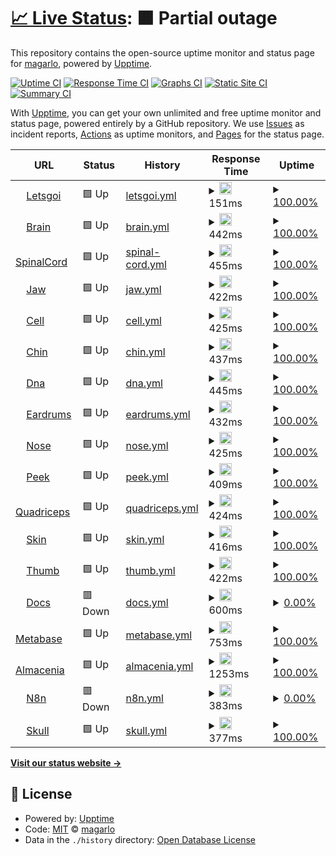# [📈 Live Status](https://magarlo.github.io/upptime): <!--live status--> **🟧 Partial outage**

This repository contains the open-source uptime monitor and status page for [magarlo](https://magarlo.github.io/upptime), powered by [Upptime](https://github.com/upptime/upptime).

[![Uptime CI](https://github.com/magarlo/upptime/workflows/Uptime%20CI/badge.svg)](https://github.com/magarlo/upptime/actions?query=workflow%3A%22Uptime+CI%22)
[![Response Time CI](https://github.com/magarlo/upptime/workflows/Response%20Time%20CI/badge.svg)](https://github.com/magarlo/upptime/actions?query=workflow%3A%22Response+Time+CI%22)
[![Graphs CI](https://github.com/magarlo/upptime/workflows/Graphs%20CI/badge.svg)](https://github.com/magarlo/upptime/actions?query=workflow%3A%22Graphs+CI%22)
[![Static Site CI](https://github.com/magarlo/upptime/workflows/Static%20Site%20CI/badge.svg)](https://github.com/magarlo/upptime/actions?query=workflow%3A%22Static+Site+CI%22)
[![Summary CI](https://github.com/magarlo/upptime/workflows/Summary%20CI/badge.svg)](https://github.com/magarlo/upptime/actions?query=workflow%3A%22Summary+CI%22)

With [Upptime](https://upptime.js.org), you can get your own unlimited and free uptime monitor and status page, powered entirely by a GitHub repository. We use [Issues](https://github.com/magarlo/upptime/issues) as incident reports, [Actions](https://github.com/magarlo/upptime/actions) as uptime monitors, and [Pages](https://magarlo.github.io/upptime) for the status page.

<!--start: status pages-->
<!-- This summary is generated by Upptime (https://github.com/upptime/upptime) -->
<!-- Do not edit this manually, your changes will be overwritten -->
<!-- prettier-ignore -->
| URL | Status | History | Response Time | Uptime |
| --- | ------ | ------- | ------------- | ------ |
| <img alt="" src="https://letsgoi.com/favicon.ico" height="13"> [Letsgoi](https://www.letsgoi.com) | 🟩 Up | [letsgoi.yml](https://github.com/magarlo/upptime-status/commits/HEAD/history/letsgoi.yml) | <details><summary><img alt="Response time graph" src="./graphs/letsgoi/response-time-week.png" height="20"> 151ms</summary><br><a href="https://magarlo.github.io/upptime/history/letsgoi"><img alt="Response time 194" src="https://img.shields.io/endpoint?url=https%3A%2F%2Fraw.githubusercontent.com%2Fmagarlo%2Fupptime-status%2FHEAD%2Fapi%2Fletsgoi%2Fresponse-time.json"></a><br><a href="https://magarlo.github.io/upptime/history/letsgoi"><img alt="24-hour response time 173" src="https://img.shields.io/endpoint?url=https%3A%2F%2Fraw.githubusercontent.com%2Fmagarlo%2Fupptime-status%2FHEAD%2Fapi%2Fletsgoi%2Fresponse-time-day.json"></a><br><a href="https://magarlo.github.io/upptime/history/letsgoi"><img alt="7-day response time 151" src="https://img.shields.io/endpoint?url=https%3A%2F%2Fraw.githubusercontent.com%2Fmagarlo%2Fupptime-status%2FHEAD%2Fapi%2Fletsgoi%2Fresponse-time-week.json"></a><br><a href="https://magarlo.github.io/upptime/history/letsgoi"><img alt="30-day response time 190" src="https://img.shields.io/endpoint?url=https%3A%2F%2Fraw.githubusercontent.com%2Fmagarlo%2Fupptime-status%2FHEAD%2Fapi%2Fletsgoi%2Fresponse-time-month.json"></a><br><a href="https://magarlo.github.io/upptime/history/letsgoi"><img alt="1-year response time 194" src="https://img.shields.io/endpoint?url=https%3A%2F%2Fraw.githubusercontent.com%2Fmagarlo%2Fupptime-status%2FHEAD%2Fapi%2Fletsgoi%2Fresponse-time-year.json"></a></details> | <details><summary><a href="https://magarlo.github.io/upptime/history/letsgoi">100.00%</a></summary><a href="https://magarlo.github.io/upptime/history/letsgoi"><img alt="All-time uptime 100.00%" src="https://img.shields.io/endpoint?url=https%3A%2F%2Fraw.githubusercontent.com%2Fmagarlo%2Fupptime-status%2FHEAD%2Fapi%2Fletsgoi%2Fuptime.json"></a><br><a href="https://magarlo.github.io/upptime/history/letsgoi"><img alt="24-hour uptime 100.00%" src="https://img.shields.io/endpoint?url=https%3A%2F%2Fraw.githubusercontent.com%2Fmagarlo%2Fupptime-status%2FHEAD%2Fapi%2Fletsgoi%2Fuptime-day.json"></a><br><a href="https://magarlo.github.io/upptime/history/letsgoi"><img alt="7-day uptime 100.00%" src="https://img.shields.io/endpoint?url=https%3A%2F%2Fraw.githubusercontent.com%2Fmagarlo%2Fupptime-status%2FHEAD%2Fapi%2Fletsgoi%2Fuptime-week.json"></a><br><a href="https://magarlo.github.io/upptime/history/letsgoi"><img alt="30-day uptime 100.00%" src="https://img.shields.io/endpoint?url=https%3A%2F%2Fraw.githubusercontent.com%2Fmagarlo%2Fupptime-status%2FHEAD%2Fapi%2Fletsgoi%2Fuptime-month.json"></a><br><a href="https://magarlo.github.io/upptime/history/letsgoi"><img alt="1-year uptime 100.00%" src="https://img.shields.io/endpoint?url=https%3A%2F%2Fraw.githubusercontent.com%2Fmagarlo%2Fupptime-status%2FHEAD%2Fapi%2Fletsgoi%2Fuptime-year.json"></a></details>
| <img alt="" src="https://favicons.githubusercontent.com/brain.letsgoi.com" height="13"> [Brain](https://brain.letsgoi.com) | 🟩 Up | [brain.yml](https://github.com/magarlo/upptime-status/commits/HEAD/history/brain.yml) | <details><summary><img alt="Response time graph" src="./graphs/brain/response-time-week.png" height="20"> 442ms</summary><br><a href="https://magarlo.github.io/upptime/history/brain"><img alt="Response time 372" src="https://img.shields.io/endpoint?url=https%3A%2F%2Fraw.githubusercontent.com%2Fmagarlo%2Fupptime-status%2FHEAD%2Fapi%2Fbrain%2Fresponse-time.json"></a><br><a href="https://magarlo.github.io/upptime/history/brain"><img alt="24-hour response time 919" src="https://img.shields.io/endpoint?url=https%3A%2F%2Fraw.githubusercontent.com%2Fmagarlo%2Fupptime-status%2FHEAD%2Fapi%2Fbrain%2Fresponse-time-day.json"></a><br><a href="https://magarlo.github.io/upptime/history/brain"><img alt="7-day response time 442" src="https://img.shields.io/endpoint?url=https%3A%2F%2Fraw.githubusercontent.com%2Fmagarlo%2Fupptime-status%2FHEAD%2Fapi%2Fbrain%2Fresponse-time-week.json"></a><br><a href="https://magarlo.github.io/upptime/history/brain"><img alt="30-day response time 426" src="https://img.shields.io/endpoint?url=https%3A%2F%2Fraw.githubusercontent.com%2Fmagarlo%2Fupptime-status%2FHEAD%2Fapi%2Fbrain%2Fresponse-time-month.json"></a><br><a href="https://magarlo.github.io/upptime/history/brain"><img alt="1-year response time 372" src="https://img.shields.io/endpoint?url=https%3A%2F%2Fraw.githubusercontent.com%2Fmagarlo%2Fupptime-status%2FHEAD%2Fapi%2Fbrain%2Fresponse-time-year.json"></a></details> | <details><summary><a href="https://magarlo.github.io/upptime/history/brain">100.00%</a></summary><a href="https://magarlo.github.io/upptime/history/brain"><img alt="All-time uptime 100.00%" src="https://img.shields.io/endpoint?url=https%3A%2F%2Fraw.githubusercontent.com%2Fmagarlo%2Fupptime-status%2FHEAD%2Fapi%2Fbrain%2Fuptime.json"></a><br><a href="https://magarlo.github.io/upptime/history/brain"><img alt="24-hour uptime 100.00%" src="https://img.shields.io/endpoint?url=https%3A%2F%2Fraw.githubusercontent.com%2Fmagarlo%2Fupptime-status%2FHEAD%2Fapi%2Fbrain%2Fuptime-day.json"></a><br><a href="https://magarlo.github.io/upptime/history/brain"><img alt="7-day uptime 100.00%" src="https://img.shields.io/endpoint?url=https%3A%2F%2Fraw.githubusercontent.com%2Fmagarlo%2Fupptime-status%2FHEAD%2Fapi%2Fbrain%2Fuptime-week.json"></a><br><a href="https://magarlo.github.io/upptime/history/brain"><img alt="30-day uptime 100.00%" src="https://img.shields.io/endpoint?url=https%3A%2F%2Fraw.githubusercontent.com%2Fmagarlo%2Fupptime-status%2FHEAD%2Fapi%2Fbrain%2Fuptime-month.json"></a><br><a href="https://magarlo.github.io/upptime/history/brain"><img alt="1-year uptime 100.00%" src="https://img.shields.io/endpoint?url=https%3A%2F%2Fraw.githubusercontent.com%2Fmagarlo%2Fupptime-status%2FHEAD%2Fapi%2Fbrain%2Fuptime-year.json"></a></details>
| <img alt="" src="https://favicons.githubusercontent.com/api-spinal-cord.letsgoi.com" height="13"> [SpinalCord](https://api-spinal-cord.letsgoi.com/droids) | 🟩 Up | [spinal-cord.yml](https://github.com/magarlo/upptime-status/commits/HEAD/history/spinal-cord.yml) | <details><summary><img alt="Response time graph" src="./graphs/spinal-cord/response-time-week.png" height="20"> 455ms</summary><br><a href="https://magarlo.github.io/upptime/history/spinal-cord"><img alt="Response time 447" src="https://img.shields.io/endpoint?url=https%3A%2F%2Fraw.githubusercontent.com%2Fmagarlo%2Fupptime-status%2FHEAD%2Fapi%2Fspinal-cord%2Fresponse-time.json"></a><br><a href="https://magarlo.github.io/upptime/history/spinal-cord"><img alt="24-hour response time 378" src="https://img.shields.io/endpoint?url=https%3A%2F%2Fraw.githubusercontent.com%2Fmagarlo%2Fupptime-status%2FHEAD%2Fapi%2Fspinal-cord%2Fresponse-time-day.json"></a><br><a href="https://magarlo.github.io/upptime/history/spinal-cord"><img alt="7-day response time 455" src="https://img.shields.io/endpoint?url=https%3A%2F%2Fraw.githubusercontent.com%2Fmagarlo%2Fupptime-status%2FHEAD%2Fapi%2Fspinal-cord%2Fresponse-time-week.json"></a><br><a href="https://magarlo.github.io/upptime/history/spinal-cord"><img alt="30-day response time 483" src="https://img.shields.io/endpoint?url=https%3A%2F%2Fraw.githubusercontent.com%2Fmagarlo%2Fupptime-status%2FHEAD%2Fapi%2Fspinal-cord%2Fresponse-time-month.json"></a><br><a href="https://magarlo.github.io/upptime/history/spinal-cord"><img alt="1-year response time 447" src="https://img.shields.io/endpoint?url=https%3A%2F%2Fraw.githubusercontent.com%2Fmagarlo%2Fupptime-status%2FHEAD%2Fapi%2Fspinal-cord%2Fresponse-time-year.json"></a></details> | <details><summary><a href="https://magarlo.github.io/upptime/history/spinal-cord">100.00%</a></summary><a href="https://magarlo.github.io/upptime/history/spinal-cord"><img alt="All-time uptime 100.00%" src="https://img.shields.io/endpoint?url=https%3A%2F%2Fraw.githubusercontent.com%2Fmagarlo%2Fupptime-status%2FHEAD%2Fapi%2Fspinal-cord%2Fuptime.json"></a><br><a href="https://magarlo.github.io/upptime/history/spinal-cord"><img alt="24-hour uptime 100.00%" src="https://img.shields.io/endpoint?url=https%3A%2F%2Fraw.githubusercontent.com%2Fmagarlo%2Fupptime-status%2FHEAD%2Fapi%2Fspinal-cord%2Fuptime-day.json"></a><br><a href="https://magarlo.github.io/upptime/history/spinal-cord"><img alt="7-day uptime 100.00%" src="https://img.shields.io/endpoint?url=https%3A%2F%2Fraw.githubusercontent.com%2Fmagarlo%2Fupptime-status%2FHEAD%2Fapi%2Fspinal-cord%2Fuptime-week.json"></a><br><a href="https://magarlo.github.io/upptime/history/spinal-cord"><img alt="30-day uptime 100.00%" src="https://img.shields.io/endpoint?url=https%3A%2F%2Fraw.githubusercontent.com%2Fmagarlo%2Fupptime-status%2FHEAD%2Fapi%2Fspinal-cord%2Fuptime-month.json"></a><br><a href="https://magarlo.github.io/upptime/history/spinal-cord"><img alt="1-year uptime 100.00%" src="https://img.shields.io/endpoint?url=https%3A%2F%2Fraw.githubusercontent.com%2Fmagarlo%2Fupptime-status%2FHEAD%2Fapi%2Fspinal-cord%2Fuptime-year.json"></a></details>
| <img alt="" src="https://favicons.githubusercontent.com/api-jaw.letsgoi.com" height="13"> [Jaw](https://api-jaw.letsgoi.com/droids) | 🟩 Up | [jaw.yml](https://github.com/magarlo/upptime-status/commits/HEAD/history/jaw.yml) | <details><summary><img alt="Response time graph" src="./graphs/jaw/response-time-week.png" height="20"> 422ms</summary><br><a href="https://magarlo.github.io/upptime/history/jaw"><img alt="Response time 449" src="https://img.shields.io/endpoint?url=https%3A%2F%2Fraw.githubusercontent.com%2Fmagarlo%2Fupptime-status%2FHEAD%2Fapi%2Fjaw%2Fresponse-time.json"></a><br><a href="https://magarlo.github.io/upptime/history/jaw"><img alt="24-hour response time 346" src="https://img.shields.io/endpoint?url=https%3A%2F%2Fraw.githubusercontent.com%2Fmagarlo%2Fupptime-status%2FHEAD%2Fapi%2Fjaw%2Fresponse-time-day.json"></a><br><a href="https://magarlo.github.io/upptime/history/jaw"><img alt="7-day response time 422" src="https://img.shields.io/endpoint?url=https%3A%2F%2Fraw.githubusercontent.com%2Fmagarlo%2Fupptime-status%2FHEAD%2Fapi%2Fjaw%2Fresponse-time-week.json"></a><br><a href="https://magarlo.github.io/upptime/history/jaw"><img alt="30-day response time 478" src="https://img.shields.io/endpoint?url=https%3A%2F%2Fraw.githubusercontent.com%2Fmagarlo%2Fupptime-status%2FHEAD%2Fapi%2Fjaw%2Fresponse-time-month.json"></a><br><a href="https://magarlo.github.io/upptime/history/jaw"><img alt="1-year response time 449" src="https://img.shields.io/endpoint?url=https%3A%2F%2Fraw.githubusercontent.com%2Fmagarlo%2Fupptime-status%2FHEAD%2Fapi%2Fjaw%2Fresponse-time-year.json"></a></details> | <details><summary><a href="https://magarlo.github.io/upptime/history/jaw">100.00%</a></summary><a href="https://magarlo.github.io/upptime/history/jaw"><img alt="All-time uptime 99.80%" src="https://img.shields.io/endpoint?url=https%3A%2F%2Fraw.githubusercontent.com%2Fmagarlo%2Fupptime-status%2FHEAD%2Fapi%2Fjaw%2Fuptime.json"></a><br><a href="https://magarlo.github.io/upptime/history/jaw"><img alt="24-hour uptime 100.00%" src="https://img.shields.io/endpoint?url=https%3A%2F%2Fraw.githubusercontent.com%2Fmagarlo%2Fupptime-status%2FHEAD%2Fapi%2Fjaw%2Fuptime-day.json"></a><br><a href="https://magarlo.github.io/upptime/history/jaw"><img alt="7-day uptime 100.00%" src="https://img.shields.io/endpoint?url=https%3A%2F%2Fraw.githubusercontent.com%2Fmagarlo%2Fupptime-status%2FHEAD%2Fapi%2Fjaw%2Fuptime-week.json"></a><br><a href="https://magarlo.github.io/upptime/history/jaw"><img alt="30-day uptime 100.00%" src="https://img.shields.io/endpoint?url=https%3A%2F%2Fraw.githubusercontent.com%2Fmagarlo%2Fupptime-status%2FHEAD%2Fapi%2Fjaw%2Fuptime-month.json"></a><br><a href="https://magarlo.github.io/upptime/history/jaw"><img alt="1-year uptime 99.80%" src="https://img.shields.io/endpoint?url=https%3A%2F%2Fraw.githubusercontent.com%2Fmagarlo%2Fupptime-status%2FHEAD%2Fapi%2Fjaw%2Fuptime-year.json"></a></details>
| <img alt="" src="https://favicons.githubusercontent.com/api-cell.letsgoi.com" height="13"> [Cell](https://api-cell.letsgoi.com/droids) | 🟩 Up | [cell.yml](https://github.com/magarlo/upptime-status/commits/HEAD/history/cell.yml) | <details><summary><img alt="Response time graph" src="./graphs/cell/response-time-week.png" height="20"> 425ms</summary><br><a href="https://magarlo.github.io/upptime/history/cell"><img alt="Response time 438" src="https://img.shields.io/endpoint?url=https%3A%2F%2Fraw.githubusercontent.com%2Fmagarlo%2Fupptime-status%2FHEAD%2Fapi%2Fcell%2Fresponse-time.json"></a><br><a href="https://magarlo.github.io/upptime/history/cell"><img alt="24-hour response time 351" src="https://img.shields.io/endpoint?url=https%3A%2F%2Fraw.githubusercontent.com%2Fmagarlo%2Fupptime-status%2FHEAD%2Fapi%2Fcell%2Fresponse-time-day.json"></a><br><a href="https://magarlo.github.io/upptime/history/cell"><img alt="7-day response time 425" src="https://img.shields.io/endpoint?url=https%3A%2F%2Fraw.githubusercontent.com%2Fmagarlo%2Fupptime-status%2FHEAD%2Fapi%2Fcell%2Fresponse-time-week.json"></a><br><a href="https://magarlo.github.io/upptime/history/cell"><img alt="30-day response time 466" src="https://img.shields.io/endpoint?url=https%3A%2F%2Fraw.githubusercontent.com%2Fmagarlo%2Fupptime-status%2FHEAD%2Fapi%2Fcell%2Fresponse-time-month.json"></a><br><a href="https://magarlo.github.io/upptime/history/cell"><img alt="1-year response time 438" src="https://img.shields.io/endpoint?url=https%3A%2F%2Fraw.githubusercontent.com%2Fmagarlo%2Fupptime-status%2FHEAD%2Fapi%2Fcell%2Fresponse-time-year.json"></a></details> | <details><summary><a href="https://magarlo.github.io/upptime/history/cell">100.00%</a></summary><a href="https://magarlo.github.io/upptime/history/cell"><img alt="All-time uptime 100.00%" src="https://img.shields.io/endpoint?url=https%3A%2F%2Fraw.githubusercontent.com%2Fmagarlo%2Fupptime-status%2FHEAD%2Fapi%2Fcell%2Fuptime.json"></a><br><a href="https://magarlo.github.io/upptime/history/cell"><img alt="24-hour uptime 100.00%" src="https://img.shields.io/endpoint?url=https%3A%2F%2Fraw.githubusercontent.com%2Fmagarlo%2Fupptime-status%2FHEAD%2Fapi%2Fcell%2Fuptime-day.json"></a><br><a href="https://magarlo.github.io/upptime/history/cell"><img alt="7-day uptime 100.00%" src="https://img.shields.io/endpoint?url=https%3A%2F%2Fraw.githubusercontent.com%2Fmagarlo%2Fupptime-status%2FHEAD%2Fapi%2Fcell%2Fuptime-week.json"></a><br><a href="https://magarlo.github.io/upptime/history/cell"><img alt="30-day uptime 100.00%" src="https://img.shields.io/endpoint?url=https%3A%2F%2Fraw.githubusercontent.com%2Fmagarlo%2Fupptime-status%2FHEAD%2Fapi%2Fcell%2Fuptime-month.json"></a><br><a href="https://magarlo.github.io/upptime/history/cell"><img alt="1-year uptime 100.00%" src="https://img.shields.io/endpoint?url=https%3A%2F%2Fraw.githubusercontent.com%2Fmagarlo%2Fupptime-status%2FHEAD%2Fapi%2Fcell%2Fuptime-year.json"></a></details>
| <img alt="" src="https://favicons.githubusercontent.com/api-chin.letsgoi.com" height="13"> [Chin](https://api-chin.letsgoi.com/droids) | 🟩 Up | [chin.yml](https://github.com/magarlo/upptime-status/commits/HEAD/history/chin.yml) | <details><summary><img alt="Response time graph" src="./graphs/chin/response-time-week.png" height="20"> 437ms</summary><br><a href="https://magarlo.github.io/upptime/history/chin"><img alt="Response time 445" src="https://img.shields.io/endpoint?url=https%3A%2F%2Fraw.githubusercontent.com%2Fmagarlo%2Fupptime-status%2FHEAD%2Fapi%2Fchin%2Fresponse-time.json"></a><br><a href="https://magarlo.github.io/upptime/history/chin"><img alt="24-hour response time 377" src="https://img.shields.io/endpoint?url=https%3A%2F%2Fraw.githubusercontent.com%2Fmagarlo%2Fupptime-status%2FHEAD%2Fapi%2Fchin%2Fresponse-time-day.json"></a><br><a href="https://magarlo.github.io/upptime/history/chin"><img alt="7-day response time 437" src="https://img.shields.io/endpoint?url=https%3A%2F%2Fraw.githubusercontent.com%2Fmagarlo%2Fupptime-status%2FHEAD%2Fapi%2Fchin%2Fresponse-time-week.json"></a><br><a href="https://magarlo.github.io/upptime/history/chin"><img alt="30-day response time 475" src="https://img.shields.io/endpoint?url=https%3A%2F%2Fraw.githubusercontent.com%2Fmagarlo%2Fupptime-status%2FHEAD%2Fapi%2Fchin%2Fresponse-time-month.json"></a><br><a href="https://magarlo.github.io/upptime/history/chin"><img alt="1-year response time 445" src="https://img.shields.io/endpoint?url=https%3A%2F%2Fraw.githubusercontent.com%2Fmagarlo%2Fupptime-status%2FHEAD%2Fapi%2Fchin%2Fresponse-time-year.json"></a></details> | <details><summary><a href="https://magarlo.github.io/upptime/history/chin">100.00%</a></summary><a href="https://magarlo.github.io/upptime/history/chin"><img alt="All-time uptime 100.00%" src="https://img.shields.io/endpoint?url=https%3A%2F%2Fraw.githubusercontent.com%2Fmagarlo%2Fupptime-status%2FHEAD%2Fapi%2Fchin%2Fuptime.json"></a><br><a href="https://magarlo.github.io/upptime/history/chin"><img alt="24-hour uptime 100.00%" src="https://img.shields.io/endpoint?url=https%3A%2F%2Fraw.githubusercontent.com%2Fmagarlo%2Fupptime-status%2FHEAD%2Fapi%2Fchin%2Fuptime-day.json"></a><br><a href="https://magarlo.github.io/upptime/history/chin"><img alt="7-day uptime 100.00%" src="https://img.shields.io/endpoint?url=https%3A%2F%2Fraw.githubusercontent.com%2Fmagarlo%2Fupptime-status%2FHEAD%2Fapi%2Fchin%2Fuptime-week.json"></a><br><a href="https://magarlo.github.io/upptime/history/chin"><img alt="30-day uptime 100.00%" src="https://img.shields.io/endpoint?url=https%3A%2F%2Fraw.githubusercontent.com%2Fmagarlo%2Fupptime-status%2FHEAD%2Fapi%2Fchin%2Fuptime-month.json"></a><br><a href="https://magarlo.github.io/upptime/history/chin"><img alt="1-year uptime 100.00%" src="https://img.shields.io/endpoint?url=https%3A%2F%2Fraw.githubusercontent.com%2Fmagarlo%2Fupptime-status%2FHEAD%2Fapi%2Fchin%2Fuptime-year.json"></a></details>
| <img alt="" src="https://favicons.githubusercontent.com/api-dna.letsgoi.com" height="13"> [Dna](https://api-dna.letsgoi.com/droids) | 🟩 Up | [dna.yml](https://github.com/magarlo/upptime-status/commits/HEAD/history/dna.yml) | <details><summary><img alt="Response time graph" src="./graphs/dna/response-time-week.png" height="20"> 445ms</summary><br><a href="https://magarlo.github.io/upptime/history/dna"><img alt="Response time 462" src="https://img.shields.io/endpoint?url=https%3A%2F%2Fraw.githubusercontent.com%2Fmagarlo%2Fupptime-status%2FHEAD%2Fapi%2Fdna%2Fresponse-time.json"></a><br><a href="https://magarlo.github.io/upptime/history/dna"><img alt="24-hour response time 382" src="https://img.shields.io/endpoint?url=https%3A%2F%2Fraw.githubusercontent.com%2Fmagarlo%2Fupptime-status%2FHEAD%2Fapi%2Fdna%2Fresponse-time-day.json"></a><br><a href="https://magarlo.github.io/upptime/history/dna"><img alt="7-day response time 445" src="https://img.shields.io/endpoint?url=https%3A%2F%2Fraw.githubusercontent.com%2Fmagarlo%2Fupptime-status%2FHEAD%2Fapi%2Fdna%2Fresponse-time-week.json"></a><br><a href="https://magarlo.github.io/upptime/history/dna"><img alt="30-day response time 475" src="https://img.shields.io/endpoint?url=https%3A%2F%2Fraw.githubusercontent.com%2Fmagarlo%2Fupptime-status%2FHEAD%2Fapi%2Fdna%2Fresponse-time-month.json"></a><br><a href="https://magarlo.github.io/upptime/history/dna"><img alt="1-year response time 462" src="https://img.shields.io/endpoint?url=https%3A%2F%2Fraw.githubusercontent.com%2Fmagarlo%2Fupptime-status%2FHEAD%2Fapi%2Fdna%2Fresponse-time-year.json"></a></details> | <details><summary><a href="https://magarlo.github.io/upptime/history/dna">100.00%</a></summary><a href="https://magarlo.github.io/upptime/history/dna"><img alt="All-time uptime 99.99%" src="https://img.shields.io/endpoint?url=https%3A%2F%2Fraw.githubusercontent.com%2Fmagarlo%2Fupptime-status%2FHEAD%2Fapi%2Fdna%2Fuptime.json"></a><br><a href="https://magarlo.github.io/upptime/history/dna"><img alt="24-hour uptime 100.00%" src="https://img.shields.io/endpoint?url=https%3A%2F%2Fraw.githubusercontent.com%2Fmagarlo%2Fupptime-status%2FHEAD%2Fapi%2Fdna%2Fuptime-day.json"></a><br><a href="https://magarlo.github.io/upptime/history/dna"><img alt="7-day uptime 100.00%" src="https://img.shields.io/endpoint?url=https%3A%2F%2Fraw.githubusercontent.com%2Fmagarlo%2Fupptime-status%2FHEAD%2Fapi%2Fdna%2Fuptime-week.json"></a><br><a href="https://magarlo.github.io/upptime/history/dna"><img alt="30-day uptime 100.00%" src="https://img.shields.io/endpoint?url=https%3A%2F%2Fraw.githubusercontent.com%2Fmagarlo%2Fupptime-status%2FHEAD%2Fapi%2Fdna%2Fuptime-month.json"></a><br><a href="https://magarlo.github.io/upptime/history/dna"><img alt="1-year uptime 99.99%" src="https://img.shields.io/endpoint?url=https%3A%2F%2Fraw.githubusercontent.com%2Fmagarlo%2Fupptime-status%2FHEAD%2Fapi%2Fdna%2Fuptime-year.json"></a></details>
| <img alt="" src="https://favicons.githubusercontent.com/api-eardrums.letsgoi.com" height="13"> [Eardrums](https://api-eardrums.letsgoi.com/droids) | 🟩 Up | [eardrums.yml](https://github.com/magarlo/upptime-status/commits/HEAD/history/eardrums.yml) | <details><summary><img alt="Response time graph" src="./graphs/eardrums/response-time-week.png" height="20"> 432ms</summary><br><a href="https://magarlo.github.io/upptime/history/eardrums"><img alt="Response time 441" src="https://img.shields.io/endpoint?url=https%3A%2F%2Fraw.githubusercontent.com%2Fmagarlo%2Fupptime-status%2FHEAD%2Fapi%2Feardrums%2Fresponse-time.json"></a><br><a href="https://magarlo.github.io/upptime/history/eardrums"><img alt="24-hour response time 348" src="https://img.shields.io/endpoint?url=https%3A%2F%2Fraw.githubusercontent.com%2Fmagarlo%2Fupptime-status%2FHEAD%2Fapi%2Feardrums%2Fresponse-time-day.json"></a><br><a href="https://magarlo.github.io/upptime/history/eardrums"><img alt="7-day response time 432" src="https://img.shields.io/endpoint?url=https%3A%2F%2Fraw.githubusercontent.com%2Fmagarlo%2Fupptime-status%2FHEAD%2Fapi%2Feardrums%2Fresponse-time-week.json"></a><br><a href="https://magarlo.github.io/upptime/history/eardrums"><img alt="30-day response time 467" src="https://img.shields.io/endpoint?url=https%3A%2F%2Fraw.githubusercontent.com%2Fmagarlo%2Fupptime-status%2FHEAD%2Fapi%2Feardrums%2Fresponse-time-month.json"></a><br><a href="https://magarlo.github.io/upptime/history/eardrums"><img alt="1-year response time 441" src="https://img.shields.io/endpoint?url=https%3A%2F%2Fraw.githubusercontent.com%2Fmagarlo%2Fupptime-status%2FHEAD%2Fapi%2Feardrums%2Fresponse-time-year.json"></a></details> | <details><summary><a href="https://magarlo.github.io/upptime/history/eardrums">100.00%</a></summary><a href="https://magarlo.github.io/upptime/history/eardrums"><img alt="All-time uptime 99.99%" src="https://img.shields.io/endpoint?url=https%3A%2F%2Fraw.githubusercontent.com%2Fmagarlo%2Fupptime-status%2FHEAD%2Fapi%2Feardrums%2Fuptime.json"></a><br><a href="https://magarlo.github.io/upptime/history/eardrums"><img alt="24-hour uptime 100.00%" src="https://img.shields.io/endpoint?url=https%3A%2F%2Fraw.githubusercontent.com%2Fmagarlo%2Fupptime-status%2FHEAD%2Fapi%2Feardrums%2Fuptime-day.json"></a><br><a href="https://magarlo.github.io/upptime/history/eardrums"><img alt="7-day uptime 100.00%" src="https://img.shields.io/endpoint?url=https%3A%2F%2Fraw.githubusercontent.com%2Fmagarlo%2Fupptime-status%2FHEAD%2Fapi%2Feardrums%2Fuptime-week.json"></a><br><a href="https://magarlo.github.io/upptime/history/eardrums"><img alt="30-day uptime 100.00%" src="https://img.shields.io/endpoint?url=https%3A%2F%2Fraw.githubusercontent.com%2Fmagarlo%2Fupptime-status%2FHEAD%2Fapi%2Feardrums%2Fuptime-month.json"></a><br><a href="https://magarlo.github.io/upptime/history/eardrums"><img alt="1-year uptime 99.99%" src="https://img.shields.io/endpoint?url=https%3A%2F%2Fraw.githubusercontent.com%2Fmagarlo%2Fupptime-status%2FHEAD%2Fapi%2Feardrums%2Fuptime-year.json"></a></details>
| <img alt="" src="https://favicons.githubusercontent.com/api-nose.letsgoi.com" height="13"> [Nose](https://api-nose.letsgoi.com/droids) | 🟩 Up | [nose.yml](https://github.com/magarlo/upptime-status/commits/HEAD/history/nose.yml) | <details><summary><img alt="Response time graph" src="./graphs/nose/response-time-week.png" height="20"> 425ms</summary><br><a href="https://magarlo.github.io/upptime/history/nose"><img alt="Response time 440" src="https://img.shields.io/endpoint?url=https%3A%2F%2Fraw.githubusercontent.com%2Fmagarlo%2Fupptime-status%2FHEAD%2Fapi%2Fnose%2Fresponse-time.json"></a><br><a href="https://magarlo.github.io/upptime/history/nose"><img alt="24-hour response time 337" src="https://img.shields.io/endpoint?url=https%3A%2F%2Fraw.githubusercontent.com%2Fmagarlo%2Fupptime-status%2FHEAD%2Fapi%2Fnose%2Fresponse-time-day.json"></a><br><a href="https://magarlo.github.io/upptime/history/nose"><img alt="7-day response time 425" src="https://img.shields.io/endpoint?url=https%3A%2F%2Fraw.githubusercontent.com%2Fmagarlo%2Fupptime-status%2FHEAD%2Fapi%2Fnose%2Fresponse-time-week.json"></a><br><a href="https://magarlo.github.io/upptime/history/nose"><img alt="30-day response time 470" src="https://img.shields.io/endpoint?url=https%3A%2F%2Fraw.githubusercontent.com%2Fmagarlo%2Fupptime-status%2FHEAD%2Fapi%2Fnose%2Fresponse-time-month.json"></a><br><a href="https://magarlo.github.io/upptime/history/nose"><img alt="1-year response time 440" src="https://img.shields.io/endpoint?url=https%3A%2F%2Fraw.githubusercontent.com%2Fmagarlo%2Fupptime-status%2FHEAD%2Fapi%2Fnose%2Fresponse-time-year.json"></a></details> | <details><summary><a href="https://magarlo.github.io/upptime/history/nose">100.00%</a></summary><a href="https://magarlo.github.io/upptime/history/nose"><img alt="All-time uptime 99.99%" src="https://img.shields.io/endpoint?url=https%3A%2F%2Fraw.githubusercontent.com%2Fmagarlo%2Fupptime-status%2FHEAD%2Fapi%2Fnose%2Fuptime.json"></a><br><a href="https://magarlo.github.io/upptime/history/nose"><img alt="24-hour uptime 100.00%" src="https://img.shields.io/endpoint?url=https%3A%2F%2Fraw.githubusercontent.com%2Fmagarlo%2Fupptime-status%2FHEAD%2Fapi%2Fnose%2Fuptime-day.json"></a><br><a href="https://magarlo.github.io/upptime/history/nose"><img alt="7-day uptime 100.00%" src="https://img.shields.io/endpoint?url=https%3A%2F%2Fraw.githubusercontent.com%2Fmagarlo%2Fupptime-status%2FHEAD%2Fapi%2Fnose%2Fuptime-week.json"></a><br><a href="https://magarlo.github.io/upptime/history/nose"><img alt="30-day uptime 100.00%" src="https://img.shields.io/endpoint?url=https%3A%2F%2Fraw.githubusercontent.com%2Fmagarlo%2Fupptime-status%2FHEAD%2Fapi%2Fnose%2Fuptime-month.json"></a><br><a href="https://magarlo.github.io/upptime/history/nose"><img alt="1-year uptime 99.99%" src="https://img.shields.io/endpoint?url=https%3A%2F%2Fraw.githubusercontent.com%2Fmagarlo%2Fupptime-status%2FHEAD%2Fapi%2Fnose%2Fuptime-year.json"></a></details>
| <img alt="" src="https://favicons.githubusercontent.com/api-peek.letsgoi.com" height="13"> [Peek](https://api-peek.letsgoi.com/droids) | 🟩 Up | [peek.yml](https://github.com/magarlo/upptime-status/commits/HEAD/history/peek.yml) | <details><summary><img alt="Response time graph" src="./graphs/peek/response-time-week.png" height="20"> 409ms</summary><br><a href="https://magarlo.github.io/upptime/history/peek"><img alt="Response time 435" src="https://img.shields.io/endpoint?url=https%3A%2F%2Fraw.githubusercontent.com%2Fmagarlo%2Fupptime-status%2FHEAD%2Fapi%2Fpeek%2Fresponse-time.json"></a><br><a href="https://magarlo.github.io/upptime/history/peek"><img alt="24-hour response time 337" src="https://img.shields.io/endpoint?url=https%3A%2F%2Fraw.githubusercontent.com%2Fmagarlo%2Fupptime-status%2FHEAD%2Fapi%2Fpeek%2Fresponse-time-day.json"></a><br><a href="https://magarlo.github.io/upptime/history/peek"><img alt="7-day response time 409" src="https://img.shields.io/endpoint?url=https%3A%2F%2Fraw.githubusercontent.com%2Fmagarlo%2Fupptime-status%2FHEAD%2Fapi%2Fpeek%2Fresponse-time-week.json"></a><br><a href="https://magarlo.github.io/upptime/history/peek"><img alt="30-day response time 463" src="https://img.shields.io/endpoint?url=https%3A%2F%2Fraw.githubusercontent.com%2Fmagarlo%2Fupptime-status%2FHEAD%2Fapi%2Fpeek%2Fresponse-time-month.json"></a><br><a href="https://magarlo.github.io/upptime/history/peek"><img alt="1-year response time 435" src="https://img.shields.io/endpoint?url=https%3A%2F%2Fraw.githubusercontent.com%2Fmagarlo%2Fupptime-status%2FHEAD%2Fapi%2Fpeek%2Fresponse-time-year.json"></a></details> | <details><summary><a href="https://magarlo.github.io/upptime/history/peek">100.00%</a></summary><a href="https://magarlo.github.io/upptime/history/peek"><img alt="All-time uptime 99.99%" src="https://img.shields.io/endpoint?url=https%3A%2F%2Fraw.githubusercontent.com%2Fmagarlo%2Fupptime-status%2FHEAD%2Fapi%2Fpeek%2Fuptime.json"></a><br><a href="https://magarlo.github.io/upptime/history/peek"><img alt="24-hour uptime 100.00%" src="https://img.shields.io/endpoint?url=https%3A%2F%2Fraw.githubusercontent.com%2Fmagarlo%2Fupptime-status%2FHEAD%2Fapi%2Fpeek%2Fuptime-day.json"></a><br><a href="https://magarlo.github.io/upptime/history/peek"><img alt="7-day uptime 100.00%" src="https://img.shields.io/endpoint?url=https%3A%2F%2Fraw.githubusercontent.com%2Fmagarlo%2Fupptime-status%2FHEAD%2Fapi%2Fpeek%2Fuptime-week.json"></a><br><a href="https://magarlo.github.io/upptime/history/peek"><img alt="30-day uptime 100.00%" src="https://img.shields.io/endpoint?url=https%3A%2F%2Fraw.githubusercontent.com%2Fmagarlo%2Fupptime-status%2FHEAD%2Fapi%2Fpeek%2Fuptime-month.json"></a><br><a href="https://magarlo.github.io/upptime/history/peek"><img alt="1-year uptime 99.99%" src="https://img.shields.io/endpoint?url=https%3A%2F%2Fraw.githubusercontent.com%2Fmagarlo%2Fupptime-status%2FHEAD%2Fapi%2Fpeek%2Fuptime-year.json"></a></details>
| <img alt="" src="https://favicons.githubusercontent.com/api-quadriceps.letsgoi.com" height="13"> [Quadriceps](https://api-quadriceps.letsgoi.com/droids) | 🟩 Up | [quadriceps.yml](https://github.com/magarlo/upptime-status/commits/HEAD/history/quadriceps.yml) | <details><summary><img alt="Response time graph" src="./graphs/quadriceps/response-time-week.png" height="20"> 424ms</summary><br><a href="https://magarlo.github.io/upptime/history/quadriceps"><img alt="Response time 429" src="https://img.shields.io/endpoint?url=https%3A%2F%2Fraw.githubusercontent.com%2Fmagarlo%2Fupptime-status%2FHEAD%2Fapi%2Fquadriceps%2Fresponse-time.json"></a><br><a href="https://magarlo.github.io/upptime/history/quadriceps"><img alt="24-hour response time 382" src="https://img.shields.io/endpoint?url=https%3A%2F%2Fraw.githubusercontent.com%2Fmagarlo%2Fupptime-status%2FHEAD%2Fapi%2Fquadriceps%2Fresponse-time-day.json"></a><br><a href="https://magarlo.github.io/upptime/history/quadriceps"><img alt="7-day response time 424" src="https://img.shields.io/endpoint?url=https%3A%2F%2Fraw.githubusercontent.com%2Fmagarlo%2Fupptime-status%2FHEAD%2Fapi%2Fquadriceps%2Fresponse-time-week.json"></a><br><a href="https://magarlo.github.io/upptime/history/quadriceps"><img alt="30-day response time 461" src="https://img.shields.io/endpoint?url=https%3A%2F%2Fraw.githubusercontent.com%2Fmagarlo%2Fupptime-status%2FHEAD%2Fapi%2Fquadriceps%2Fresponse-time-month.json"></a><br><a href="https://magarlo.github.io/upptime/history/quadriceps"><img alt="1-year response time 429" src="https://img.shields.io/endpoint?url=https%3A%2F%2Fraw.githubusercontent.com%2Fmagarlo%2Fupptime-status%2FHEAD%2Fapi%2Fquadriceps%2Fresponse-time-year.json"></a></details> | <details><summary><a href="https://magarlo.github.io/upptime/history/quadriceps">100.00%</a></summary><a href="https://magarlo.github.io/upptime/history/quadriceps"><img alt="All-time uptime 99.99%" src="https://img.shields.io/endpoint?url=https%3A%2F%2Fraw.githubusercontent.com%2Fmagarlo%2Fupptime-status%2FHEAD%2Fapi%2Fquadriceps%2Fuptime.json"></a><br><a href="https://magarlo.github.io/upptime/history/quadriceps"><img alt="24-hour uptime 100.00%" src="https://img.shields.io/endpoint?url=https%3A%2F%2Fraw.githubusercontent.com%2Fmagarlo%2Fupptime-status%2FHEAD%2Fapi%2Fquadriceps%2Fuptime-day.json"></a><br><a href="https://magarlo.github.io/upptime/history/quadriceps"><img alt="7-day uptime 100.00%" src="https://img.shields.io/endpoint?url=https%3A%2F%2Fraw.githubusercontent.com%2Fmagarlo%2Fupptime-status%2FHEAD%2Fapi%2Fquadriceps%2Fuptime-week.json"></a><br><a href="https://magarlo.github.io/upptime/history/quadriceps"><img alt="30-day uptime 100.00%" src="https://img.shields.io/endpoint?url=https%3A%2F%2Fraw.githubusercontent.com%2Fmagarlo%2Fupptime-status%2FHEAD%2Fapi%2Fquadriceps%2Fuptime-month.json"></a><br><a href="https://magarlo.github.io/upptime/history/quadriceps"><img alt="1-year uptime 99.99%" src="https://img.shields.io/endpoint?url=https%3A%2F%2Fraw.githubusercontent.com%2Fmagarlo%2Fupptime-status%2FHEAD%2Fapi%2Fquadriceps%2Fuptime-year.json"></a></details>
| <img alt="" src="https://favicons.githubusercontent.com/api-skin.letsgoi.com" height="13"> [Skin](https://api-skin.letsgoi.com/droids) | 🟩 Up | [skin.yml](https://github.com/magarlo/upptime-status/commits/HEAD/history/skin.yml) | <details><summary><img alt="Response time graph" src="./graphs/skin/response-time-week.png" height="20"> 416ms</summary><br><a href="https://magarlo.github.io/upptime/history/skin"><img alt="Response time 433" src="https://img.shields.io/endpoint?url=https%3A%2F%2Fraw.githubusercontent.com%2Fmagarlo%2Fupptime-status%2FHEAD%2Fapi%2Fskin%2Fresponse-time.json"></a><br><a href="https://magarlo.github.io/upptime/history/skin"><img alt="24-hour response time 360" src="https://img.shields.io/endpoint?url=https%3A%2F%2Fraw.githubusercontent.com%2Fmagarlo%2Fupptime-status%2FHEAD%2Fapi%2Fskin%2Fresponse-time-day.json"></a><br><a href="https://magarlo.github.io/upptime/history/skin"><img alt="7-day response time 416" src="https://img.shields.io/endpoint?url=https%3A%2F%2Fraw.githubusercontent.com%2Fmagarlo%2Fupptime-status%2FHEAD%2Fapi%2Fskin%2Fresponse-time-week.json"></a><br><a href="https://magarlo.github.io/upptime/history/skin"><img alt="30-day response time 465" src="https://img.shields.io/endpoint?url=https%3A%2F%2Fraw.githubusercontent.com%2Fmagarlo%2Fupptime-status%2FHEAD%2Fapi%2Fskin%2Fresponse-time-month.json"></a><br><a href="https://magarlo.github.io/upptime/history/skin"><img alt="1-year response time 433" src="https://img.shields.io/endpoint?url=https%3A%2F%2Fraw.githubusercontent.com%2Fmagarlo%2Fupptime-status%2FHEAD%2Fapi%2Fskin%2Fresponse-time-year.json"></a></details> | <details><summary><a href="https://magarlo.github.io/upptime/history/skin">100.00%</a></summary><a href="https://magarlo.github.io/upptime/history/skin"><img alt="All-time uptime 99.99%" src="https://img.shields.io/endpoint?url=https%3A%2F%2Fraw.githubusercontent.com%2Fmagarlo%2Fupptime-status%2FHEAD%2Fapi%2Fskin%2Fuptime.json"></a><br><a href="https://magarlo.github.io/upptime/history/skin"><img alt="24-hour uptime 100.00%" src="https://img.shields.io/endpoint?url=https%3A%2F%2Fraw.githubusercontent.com%2Fmagarlo%2Fupptime-status%2FHEAD%2Fapi%2Fskin%2Fuptime-day.json"></a><br><a href="https://magarlo.github.io/upptime/history/skin"><img alt="7-day uptime 100.00%" src="https://img.shields.io/endpoint?url=https%3A%2F%2Fraw.githubusercontent.com%2Fmagarlo%2Fupptime-status%2FHEAD%2Fapi%2Fskin%2Fuptime-week.json"></a><br><a href="https://magarlo.github.io/upptime/history/skin"><img alt="30-day uptime 100.00%" src="https://img.shields.io/endpoint?url=https%3A%2F%2Fraw.githubusercontent.com%2Fmagarlo%2Fupptime-status%2FHEAD%2Fapi%2Fskin%2Fuptime-month.json"></a><br><a href="https://magarlo.github.io/upptime/history/skin"><img alt="1-year uptime 99.99%" src="https://img.shields.io/endpoint?url=https%3A%2F%2Fraw.githubusercontent.com%2Fmagarlo%2Fupptime-status%2FHEAD%2Fapi%2Fskin%2Fuptime-year.json"></a></details>
| <img alt="" src="https://favicons.githubusercontent.com/api-thumb.letsgoi.com" height="13"> [Thumb](https://api-thumb.letsgoi.com/droids) | 🟩 Up | [thumb.yml](https://github.com/magarlo/upptime-status/commits/HEAD/history/thumb.yml) | <details><summary><img alt="Response time graph" src="./graphs/thumb/response-time-week.png" height="20"> 422ms</summary><br><a href="https://magarlo.github.io/upptime/history/thumb"><img alt="Response time 429" src="https://img.shields.io/endpoint?url=https%3A%2F%2Fraw.githubusercontent.com%2Fmagarlo%2Fupptime-status%2FHEAD%2Fapi%2Fthumb%2Fresponse-time.json"></a><br><a href="https://magarlo.github.io/upptime/history/thumb"><img alt="24-hour response time 365" src="https://img.shields.io/endpoint?url=https%3A%2F%2Fraw.githubusercontent.com%2Fmagarlo%2Fupptime-status%2FHEAD%2Fapi%2Fthumb%2Fresponse-time-day.json"></a><br><a href="https://magarlo.github.io/upptime/history/thumb"><img alt="7-day response time 422" src="https://img.shields.io/endpoint?url=https%3A%2F%2Fraw.githubusercontent.com%2Fmagarlo%2Fupptime-status%2FHEAD%2Fapi%2Fthumb%2Fresponse-time-week.json"></a><br><a href="https://magarlo.github.io/upptime/history/thumb"><img alt="30-day response time 458" src="https://img.shields.io/endpoint?url=https%3A%2F%2Fraw.githubusercontent.com%2Fmagarlo%2Fupptime-status%2FHEAD%2Fapi%2Fthumb%2Fresponse-time-month.json"></a><br><a href="https://magarlo.github.io/upptime/history/thumb"><img alt="1-year response time 429" src="https://img.shields.io/endpoint?url=https%3A%2F%2Fraw.githubusercontent.com%2Fmagarlo%2Fupptime-status%2FHEAD%2Fapi%2Fthumb%2Fresponse-time-year.json"></a></details> | <details><summary><a href="https://magarlo.github.io/upptime/history/thumb">100.00%</a></summary><a href="https://magarlo.github.io/upptime/history/thumb"><img alt="All-time uptime 99.99%" src="https://img.shields.io/endpoint?url=https%3A%2F%2Fraw.githubusercontent.com%2Fmagarlo%2Fupptime-status%2FHEAD%2Fapi%2Fthumb%2Fuptime.json"></a><br><a href="https://magarlo.github.io/upptime/history/thumb"><img alt="24-hour uptime 100.00%" src="https://img.shields.io/endpoint?url=https%3A%2F%2Fraw.githubusercontent.com%2Fmagarlo%2Fupptime-status%2FHEAD%2Fapi%2Fthumb%2Fuptime-day.json"></a><br><a href="https://magarlo.github.io/upptime/history/thumb"><img alt="7-day uptime 100.00%" src="https://img.shields.io/endpoint?url=https%3A%2F%2Fraw.githubusercontent.com%2Fmagarlo%2Fupptime-status%2FHEAD%2Fapi%2Fthumb%2Fuptime-week.json"></a><br><a href="https://magarlo.github.io/upptime/history/thumb"><img alt="30-day uptime 100.00%" src="https://img.shields.io/endpoint?url=https%3A%2F%2Fraw.githubusercontent.com%2Fmagarlo%2Fupptime-status%2FHEAD%2Fapi%2Fthumb%2Fuptime-month.json"></a><br><a href="https://magarlo.github.io/upptime/history/thumb"><img alt="1-year uptime 99.99%" src="https://img.shields.io/endpoint?url=https%3A%2F%2Fraw.githubusercontent.com%2Fmagarlo%2Fupptime-status%2FHEAD%2Fapi%2Fthumb%2Fuptime-year.json"></a></details>
| <img alt="" src="https://favicons.githubusercontent.com/docs.letsgoi.com" height="13"> [Docs](https://docs.letsgoi.com/) | 🟥 Down | [docs.yml](https://github.com/magarlo/upptime-status/commits/HEAD/history/docs.yml) | <details><summary><img alt="Response time graph" src="./graphs/docs/response-time-week.png" height="20"> 600ms</summary><br><a href="https://magarlo.github.io/upptime/history/docs"><img alt="Response time 527" src="https://img.shields.io/endpoint?url=https%3A%2F%2Fraw.githubusercontent.com%2Fmagarlo%2Fupptime-status%2FHEAD%2Fapi%2Fdocs%2Fresponse-time.json"></a><br><a href="https://magarlo.github.io/upptime/history/docs"><img alt="24-hour response time 868" src="https://img.shields.io/endpoint?url=https%3A%2F%2Fraw.githubusercontent.com%2Fmagarlo%2Fupptime-status%2FHEAD%2Fapi%2Fdocs%2Fresponse-time-day.json"></a><br><a href="https://magarlo.github.io/upptime/history/docs"><img alt="7-day response time 600" src="https://img.shields.io/endpoint?url=https%3A%2F%2Fraw.githubusercontent.com%2Fmagarlo%2Fupptime-status%2FHEAD%2Fapi%2Fdocs%2Fresponse-time-week.json"></a><br><a href="https://magarlo.github.io/upptime/history/docs"><img alt="30-day response time 544" src="https://img.shields.io/endpoint?url=https%3A%2F%2Fraw.githubusercontent.com%2Fmagarlo%2Fupptime-status%2FHEAD%2Fapi%2Fdocs%2Fresponse-time-month.json"></a><br><a href="https://magarlo.github.io/upptime/history/docs"><img alt="1-year response time 527" src="https://img.shields.io/endpoint?url=https%3A%2F%2Fraw.githubusercontent.com%2Fmagarlo%2Fupptime-status%2FHEAD%2Fapi%2Fdocs%2Fresponse-time-year.json"></a></details> | <details><summary><a href="https://magarlo.github.io/upptime/history/docs">0.00%</a></summary><a href="https://magarlo.github.io/upptime/history/docs"><img alt="All-time uptime 0.00%" src="https://img.shields.io/endpoint?url=https%3A%2F%2Fraw.githubusercontent.com%2Fmagarlo%2Fupptime-status%2FHEAD%2Fapi%2Fdocs%2Fuptime.json"></a><br><a href="https://magarlo.github.io/upptime/history/docs"><img alt="24-hour uptime 0.00%" src="https://img.shields.io/endpoint?url=https%3A%2F%2Fraw.githubusercontent.com%2Fmagarlo%2Fupptime-status%2FHEAD%2Fapi%2Fdocs%2Fuptime-day.json"></a><br><a href="https://magarlo.github.io/upptime/history/docs"><img alt="7-day uptime 0.00%" src="https://img.shields.io/endpoint?url=https%3A%2F%2Fraw.githubusercontent.com%2Fmagarlo%2Fupptime-status%2FHEAD%2Fapi%2Fdocs%2Fuptime-week.json"></a><br><a href="https://magarlo.github.io/upptime/history/docs"><img alt="30-day uptime 0.00%" src="https://img.shields.io/endpoint?url=https%3A%2F%2Fraw.githubusercontent.com%2Fmagarlo%2Fupptime-status%2FHEAD%2Fapi%2Fdocs%2Fuptime-month.json"></a><br><a href="https://magarlo.github.io/upptime/history/docs"><img alt="1-year uptime 0.00%" src="https://img.shields.io/endpoint?url=https%3A%2F%2Fraw.githubusercontent.com%2Fmagarlo%2Fupptime-status%2FHEAD%2Fapi%2Fdocs%2Fuptime-year.json"></a></details>
| <img alt="" src="https://favicons.githubusercontent.com/metabase.letsgoi.com" height="13"> [Metabase](https://metabase.letsgoi.com/) | 🟩 Up | [metabase.yml](https://github.com/magarlo/upptime-status/commits/HEAD/history/metabase.yml) | <details><summary><img alt="Response time graph" src="./graphs/metabase/response-time-week.png" height="20"> 753ms</summary><br><a href="https://magarlo.github.io/upptime/history/metabase"><img alt="Response time 784" src="https://img.shields.io/endpoint?url=https%3A%2F%2Fraw.githubusercontent.com%2Fmagarlo%2Fupptime-status%2FHEAD%2Fapi%2Fmetabase%2Fresponse-time.json"></a><br><a href="https://magarlo.github.io/upptime/history/metabase"><img alt="24-hour response time 608" src="https://img.shields.io/endpoint?url=https%3A%2F%2Fraw.githubusercontent.com%2Fmagarlo%2Fupptime-status%2FHEAD%2Fapi%2Fmetabase%2Fresponse-time-day.json"></a><br><a href="https://magarlo.github.io/upptime/history/metabase"><img alt="7-day response time 753" src="https://img.shields.io/endpoint?url=https%3A%2F%2Fraw.githubusercontent.com%2Fmagarlo%2Fupptime-status%2FHEAD%2Fapi%2Fmetabase%2Fresponse-time-week.json"></a><br><a href="https://magarlo.github.io/upptime/history/metabase"><img alt="30-day response time 852" src="https://img.shields.io/endpoint?url=https%3A%2F%2Fraw.githubusercontent.com%2Fmagarlo%2Fupptime-status%2FHEAD%2Fapi%2Fmetabase%2Fresponse-time-month.json"></a><br><a href="https://magarlo.github.io/upptime/history/metabase"><img alt="1-year response time 784" src="https://img.shields.io/endpoint?url=https%3A%2F%2Fraw.githubusercontent.com%2Fmagarlo%2Fupptime-status%2FHEAD%2Fapi%2Fmetabase%2Fresponse-time-year.json"></a></details> | <details><summary><a href="https://magarlo.github.io/upptime/history/metabase">100.00%</a></summary><a href="https://magarlo.github.io/upptime/history/metabase"><img alt="All-time uptime 99.99%" src="https://img.shields.io/endpoint?url=https%3A%2F%2Fraw.githubusercontent.com%2Fmagarlo%2Fupptime-status%2FHEAD%2Fapi%2Fmetabase%2Fuptime.json"></a><br><a href="https://magarlo.github.io/upptime/history/metabase"><img alt="24-hour uptime 100.00%" src="https://img.shields.io/endpoint?url=https%3A%2F%2Fraw.githubusercontent.com%2Fmagarlo%2Fupptime-status%2FHEAD%2Fapi%2Fmetabase%2Fuptime-day.json"></a><br><a href="https://magarlo.github.io/upptime/history/metabase"><img alt="7-day uptime 100.00%" src="https://img.shields.io/endpoint?url=https%3A%2F%2Fraw.githubusercontent.com%2Fmagarlo%2Fupptime-status%2FHEAD%2Fapi%2Fmetabase%2Fuptime-week.json"></a><br><a href="https://magarlo.github.io/upptime/history/metabase"><img alt="30-day uptime 100.00%" src="https://img.shields.io/endpoint?url=https%3A%2F%2Fraw.githubusercontent.com%2Fmagarlo%2Fupptime-status%2FHEAD%2Fapi%2Fmetabase%2Fuptime-month.json"></a><br><a href="https://magarlo.github.io/upptime/history/metabase"><img alt="1-year uptime 99.99%" src="https://img.shields.io/endpoint?url=https%3A%2F%2Fraw.githubusercontent.com%2Fmagarlo%2Fupptime-status%2FHEAD%2Fapi%2Fmetabase%2Fuptime-year.json"></a></details>
| <img alt="" src="https://favicons.githubusercontent.com/www.almacenia.com" height="13"> [Almacenia](https://www.almacenia.com/) | 🟩 Up | [almacenia.yml](https://github.com/magarlo/upptime-status/commits/HEAD/history/almacenia.yml) | <details><summary><img alt="Response time graph" src="./graphs/almacenia/response-time-week.png" height="20"> 1253ms</summary><br><a href="https://magarlo.github.io/upptime/history/almacenia"><img alt="Response time 1486" src="https://img.shields.io/endpoint?url=https%3A%2F%2Fraw.githubusercontent.com%2Fmagarlo%2Fupptime-status%2FHEAD%2Fapi%2Falmacenia%2Fresponse-time.json"></a><br><a href="https://magarlo.github.io/upptime/history/almacenia"><img alt="24-hour response time 1074" src="https://img.shields.io/endpoint?url=https%3A%2F%2Fraw.githubusercontent.com%2Fmagarlo%2Fupptime-status%2FHEAD%2Fapi%2Falmacenia%2Fresponse-time-day.json"></a><br><a href="https://magarlo.github.io/upptime/history/almacenia"><img alt="7-day response time 1253" src="https://img.shields.io/endpoint?url=https%3A%2F%2Fraw.githubusercontent.com%2Fmagarlo%2Fupptime-status%2FHEAD%2Fapi%2Falmacenia%2Fresponse-time-week.json"></a><br><a href="https://magarlo.github.io/upptime/history/almacenia"><img alt="30-day response time 1493" src="https://img.shields.io/endpoint?url=https%3A%2F%2Fraw.githubusercontent.com%2Fmagarlo%2Fupptime-status%2FHEAD%2Fapi%2Falmacenia%2Fresponse-time-month.json"></a><br><a href="https://magarlo.github.io/upptime/history/almacenia"><img alt="1-year response time 1486" src="https://img.shields.io/endpoint?url=https%3A%2F%2Fraw.githubusercontent.com%2Fmagarlo%2Fupptime-status%2FHEAD%2Fapi%2Falmacenia%2Fresponse-time-year.json"></a></details> | <details><summary><a href="https://magarlo.github.io/upptime/history/almacenia">100.00%</a></summary><a href="https://magarlo.github.io/upptime/history/almacenia"><img alt="All-time uptime 50.99%" src="https://img.shields.io/endpoint?url=https%3A%2F%2Fraw.githubusercontent.com%2Fmagarlo%2Fupptime-status%2FHEAD%2Fapi%2Falmacenia%2Fuptime.json"></a><br><a href="https://magarlo.github.io/upptime/history/almacenia"><img alt="24-hour uptime 100.00%" src="https://img.shields.io/endpoint?url=https%3A%2F%2Fraw.githubusercontent.com%2Fmagarlo%2Fupptime-status%2FHEAD%2Fapi%2Falmacenia%2Fuptime-day.json"></a><br><a href="https://magarlo.github.io/upptime/history/almacenia"><img alt="7-day uptime 100.00%" src="https://img.shields.io/endpoint?url=https%3A%2F%2Fraw.githubusercontent.com%2Fmagarlo%2Fupptime-status%2FHEAD%2Fapi%2Falmacenia%2Fuptime-week.json"></a><br><a href="https://magarlo.github.io/upptime/history/almacenia"><img alt="30-day uptime 49.24%" src="https://img.shields.io/endpoint?url=https%3A%2F%2Fraw.githubusercontent.com%2Fmagarlo%2Fupptime-status%2FHEAD%2Fapi%2Falmacenia%2Fuptime-month.json"></a><br><a href="https://magarlo.github.io/upptime/history/almacenia"><img alt="1-year uptime 50.99%" src="https://img.shields.io/endpoint?url=https%3A%2F%2Fraw.githubusercontent.com%2Fmagarlo%2Fupptime-status%2FHEAD%2Fapi%2Falmacenia%2Fuptime-year.json"></a></details>
| <img alt="" src="https://favicons.githubusercontent.com/n8n.letsgoi.com" height="13"> [N8n](https://n8n.letsgoi.com/) | 🟥 Down | [n8n.yml](https://github.com/magarlo/upptime-status/commits/HEAD/history/n8n.yml) | <details><summary><img alt="Response time graph" src="./graphs/n8n/response-time-week.png" height="20"> 383ms</summary><br><a href="https://magarlo.github.io/upptime/history/n8n"><img alt="Response time 397" src="https://img.shields.io/endpoint?url=https%3A%2F%2Fraw.githubusercontent.com%2Fmagarlo%2Fupptime-status%2FHEAD%2Fapi%2Fn8n%2Fresponse-time.json"></a><br><a href="https://magarlo.github.io/upptime/history/n8n"><img alt="24-hour response time 353" src="https://img.shields.io/endpoint?url=https%3A%2F%2Fraw.githubusercontent.com%2Fmagarlo%2Fupptime-status%2FHEAD%2Fapi%2Fn8n%2Fresponse-time-day.json"></a><br><a href="https://magarlo.github.io/upptime/history/n8n"><img alt="7-day response time 383" src="https://img.shields.io/endpoint?url=https%3A%2F%2Fraw.githubusercontent.com%2Fmagarlo%2Fupptime-status%2FHEAD%2Fapi%2Fn8n%2Fresponse-time-week.json"></a><br><a href="https://magarlo.github.io/upptime/history/n8n"><img alt="30-day response time 429" src="https://img.shields.io/endpoint?url=https%3A%2F%2Fraw.githubusercontent.com%2Fmagarlo%2Fupptime-status%2FHEAD%2Fapi%2Fn8n%2Fresponse-time-month.json"></a><br><a href="https://magarlo.github.io/upptime/history/n8n"><img alt="1-year response time 397" src="https://img.shields.io/endpoint?url=https%3A%2F%2Fraw.githubusercontent.com%2Fmagarlo%2Fupptime-status%2FHEAD%2Fapi%2Fn8n%2Fresponse-time-year.json"></a></details> | <details><summary><a href="https://magarlo.github.io/upptime/history/n8n">0.00%</a></summary><a href="https://magarlo.github.io/upptime/history/n8n"><img alt="All-time uptime 0.00%" src="https://img.shields.io/endpoint?url=https%3A%2F%2Fraw.githubusercontent.com%2Fmagarlo%2Fupptime-status%2FHEAD%2Fapi%2Fn8n%2Fuptime.json"></a><br><a href="https://magarlo.github.io/upptime/history/n8n"><img alt="24-hour uptime 0.00%" src="https://img.shields.io/endpoint?url=https%3A%2F%2Fraw.githubusercontent.com%2Fmagarlo%2Fupptime-status%2FHEAD%2Fapi%2Fn8n%2Fuptime-day.json"></a><br><a href="https://magarlo.github.io/upptime/history/n8n"><img alt="7-day uptime 0.00%" src="https://img.shields.io/endpoint?url=https%3A%2F%2Fraw.githubusercontent.com%2Fmagarlo%2Fupptime-status%2FHEAD%2Fapi%2Fn8n%2Fuptime-week.json"></a><br><a href="https://magarlo.github.io/upptime/history/n8n"><img alt="30-day uptime 0.00%" src="https://img.shields.io/endpoint?url=https%3A%2F%2Fraw.githubusercontent.com%2Fmagarlo%2Fupptime-status%2FHEAD%2Fapi%2Fn8n%2Fuptime-month.json"></a><br><a href="https://magarlo.github.io/upptime/history/n8n"><img alt="1-year uptime 0.00%" src="https://img.shields.io/endpoint?url=https%3A%2F%2Fraw.githubusercontent.com%2Fmagarlo%2Fupptime-status%2FHEAD%2Fapi%2Fn8n%2Fuptime-year.json"></a></details>
| <img alt="" src="https://favicons.githubusercontent.com/skull.letsgoi.com" height="13"> [Skull](https://skull.letsgoi.com/) | 🟩 Up | [skull.yml](https://github.com/magarlo/upptime-status/commits/HEAD/history/skull.yml) | <details><summary><img alt="Response time graph" src="./graphs/skull/response-time-week.png" height="20"> 377ms</summary><br><a href="https://magarlo.github.io/upptime/history/skull"><img alt="Response time 396" src="https://img.shields.io/endpoint?url=https%3A%2F%2Fraw.githubusercontent.com%2Fmagarlo%2Fupptime-status%2FHEAD%2Fapi%2Fskull%2Fresponse-time.json"></a><br><a href="https://magarlo.github.io/upptime/history/skull"><img alt="24-hour response time 303" src="https://img.shields.io/endpoint?url=https%3A%2F%2Fraw.githubusercontent.com%2Fmagarlo%2Fupptime-status%2FHEAD%2Fapi%2Fskull%2Fresponse-time-day.json"></a><br><a href="https://magarlo.github.io/upptime/history/skull"><img alt="7-day response time 377" src="https://img.shields.io/endpoint?url=https%3A%2F%2Fraw.githubusercontent.com%2Fmagarlo%2Fupptime-status%2FHEAD%2Fapi%2Fskull%2Fresponse-time-week.json"></a><br><a href="https://magarlo.github.io/upptime/history/skull"><img alt="30-day response time 428" src="https://img.shields.io/endpoint?url=https%3A%2F%2Fraw.githubusercontent.com%2Fmagarlo%2Fupptime-status%2FHEAD%2Fapi%2Fskull%2Fresponse-time-month.json"></a><br><a href="https://magarlo.github.io/upptime/history/skull"><img alt="1-year response time 396" src="https://img.shields.io/endpoint?url=https%3A%2F%2Fraw.githubusercontent.com%2Fmagarlo%2Fupptime-status%2FHEAD%2Fapi%2Fskull%2Fresponse-time-year.json"></a></details> | <details><summary><a href="https://magarlo.github.io/upptime/history/skull">100.00%</a></summary><a href="https://magarlo.github.io/upptime/history/skull"><img alt="All-time uptime 99.99%" src="https://img.shields.io/endpoint?url=https%3A%2F%2Fraw.githubusercontent.com%2Fmagarlo%2Fupptime-status%2FHEAD%2Fapi%2Fskull%2Fuptime.json"></a><br><a href="https://magarlo.github.io/upptime/history/skull"><img alt="24-hour uptime 100.00%" src="https://img.shields.io/endpoint?url=https%3A%2F%2Fraw.githubusercontent.com%2Fmagarlo%2Fupptime-status%2FHEAD%2Fapi%2Fskull%2Fuptime-day.json"></a><br><a href="https://magarlo.github.io/upptime/history/skull"><img alt="7-day uptime 100.00%" src="https://img.shields.io/endpoint?url=https%3A%2F%2Fraw.githubusercontent.com%2Fmagarlo%2Fupptime-status%2FHEAD%2Fapi%2Fskull%2Fuptime-week.json"></a><br><a href="https://magarlo.github.io/upptime/history/skull"><img alt="30-day uptime 100.00%" src="https://img.shields.io/endpoint?url=https%3A%2F%2Fraw.githubusercontent.com%2Fmagarlo%2Fupptime-status%2FHEAD%2Fapi%2Fskull%2Fuptime-month.json"></a><br><a href="https://magarlo.github.io/upptime/history/skull"><img alt="1-year uptime 99.99%" src="https://img.shields.io/endpoint?url=https%3A%2F%2Fraw.githubusercontent.com%2Fmagarlo%2Fupptime-status%2FHEAD%2Fapi%2Fskull%2Fuptime-year.json"></a></details>

<!--end: status pages-->

[**Visit our status website →**](https://magarlo.github.io/upptime)

## 📄 License

- Powered by: [Upptime](https://github.com/upptime/upptime)
- Code: [MIT](./LICENSE) © [magarlo](https://magarlo.github.io/upptime)
- Data in the `./history` directory: [Open Database License](https://opendatacommons.org/licenses/odbl/1-0/)
